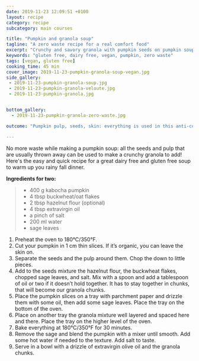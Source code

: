 ```yaml
---
date: 2019-11-23 12:09:51 +0100
layout: recipe
category: recipe
subcategory: main courses

title: "Pumpkin and granola soup"
tagline: "A zero waste recipe for a real comfort food"
excerpt: "Crunchy and savory granola with pumpkin seeds on pumpkin soup"
keywords: "gluten free, dairy free, vegan, pumpkin, zero waste"
tags: [vegan, gluten free]
cooking_time: 45 min
cover_image: 2019-11-23-pumpkin-granola-soup-vegan.jpg
side_gallery:
 - 2019-11-23-pumpkin-granola-soup.jpg
 - 2019-11-23-pumpkin-granola-veloute.jpg
 - 2019-11-23-pumpkin-granola.jpg


bottom_gallery:
  - 2019-11-23-pumpkin-granola-zero-waste.jpg

outcome: "Pumpkin pulp, seeds, skin: everything is used in this anti-cold remedy vitaminic soup. You can replace the buckwheat flakes for every flake you prefer and can add some chopped hazelnuts or walnuts, too."

---
```


No more waste while making a pumpkin soup: all the seeds and pulp that are usually thrown away can be used to make a crunchy granola to add!
Here's the easy and quick recipe for a great dairy free and gluten free soup to warm up you rainy fall dinner.

__Ingredients for two:__

> - 400 g kabocha pumpkin
> - 4 tbsp buckwheat/oat flakes
> - 2 tbsp hazelnut flour (optional)
> - 4 tbsp extravirgin oil
> - a pinch of salt
> - 200 ml water
> - sage leaves


1. Preheat the oven to 180°C/350°F.
2. Cut your pumpkin in 1 cm thin slices. If it’s organic, you can leave the skin on.
3. Separate the seeds and the pulp around them. Chop the down to little pieces.
4. Add to the seeds mixture the hazelnut flour, the buckwheat flakes, chopped sage leaves, and salt. Mix with a spoon and add a tablespoon of oil or two if it doesn’t hold together. It has to stay together in chunks, that will become our granola chunks.
5. Place the pumpkin slices on a tray with parchment paper and drizzle them with some oil, then add some sage leaves. Place the tray on the bottom of the oven.
6. Place on another tray the granola mixture well layered and spaced here and there. Place the tray on the higher level of the oven.
7. Bake everything at 180°C/350°F for 30 minutes.
8. Remove the sage and blend the pumpkin with a mixer until smooth. Add some hot water if needed to the texture. Add salt to taste.
9. Serve in a bowl with a drizzle of extravirgin olive oil and the granola chunks.
